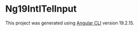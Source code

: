 # Ng19IntlTelInput

This project was generated using [Angular CLI](https://github.com/angular/angular-cli) version 19.2.15.